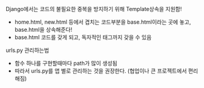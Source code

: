Django에서는 코드의 불필요한 중복을 방지하기 위해 Template상속을 지원함!
<br>
* home.html, new.html 등에서 겹치는 코드부분을 base.html이라는 곳에 놓고, base.html을 상속해준다!
* base.html 코드를 갖게 되고, 독자적인 태그까지 갖을 수 있음



urls.py 관리하는법
<br>
* 함수 하나를 구현할때마다 path가 많이 생성됨
* 따라서 urls.py를 앱 별로 관리하는 것을 권장한다. (협업이나 큰 프로젝트에서 편리해짐)

